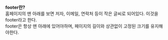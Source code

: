 **footer란?**  
홈페이지의 맨 아래를 보면 저자, 이메일, 연락처 등이 작은 글씨로 되어있다. 이것을 footer라고 한다.  
footer은 항상 맨 아래에 있어야하며, 페이지의 길이와 상관없이 고정된 크기를 유지해야한다. 
